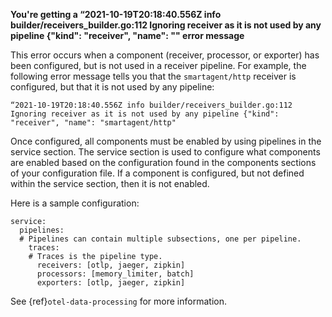 **You're getting a “2021-10-19T20:18:40.556Z info builder/receivers_builder.go:112 Ignoring receiver as it is not used by any pipeline {"kind": "receiver", "name": "<receiver>" error message**

This error occurs when a component (receiver, processor, or exporter) has been configured, but is not used in a receiver pipeline. For example, the following error message tells you that the `smartagent/http` receiver is configured, but that it is not used by any pipeline:

```
“2021-10-19T20:18:40.556Z info builder/receivers_builder.go:112 Ignoring receiver as it is not used by any pipeline {"kind": "receiver", "name": "smartagent/http"
```
Once configured, all components must be enabled by using pipelines in the service section. The service section is used to configure what components are enabled based on the configuration found in the components sections of your configuration file. If a component is configured, but not defined within the service section, then it is not enabled. 

Here is a sample configuration:

```
service:
  pipelines:
  # Pipelines can contain multiple subsections, one per pipeline.
    traces:
    # Traces is the pipeline type.
      receivers: [otlp, jaeger, zipkin]
      processors: [memory_limiter, batch]
      exporters: [otlp, jaeger, zipkin]
```

See {ref}`otel-data-processing` for more information. 
